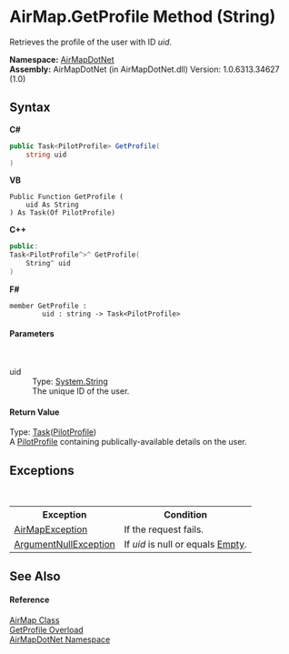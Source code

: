 # AirMap.GetProfile Method (String)
 

Retrieves the profile of the user with ID *uid*.

**Namespace:**&nbsp;<a href="N_AirMapDotNet">AirMapDotNet</a><br />**Assembly:**&nbsp;AirMapDotNet (in AirMapDotNet.dll) Version: 1.0.6313.34627 (1.0)

## Syntax

**C#**<br />
``` C#
public Task<PilotProfile> GetProfile(
	string uid
)
```

**VB**<br />
``` VB
Public Function GetProfile ( 
	uid As String
) As Task(Of PilotProfile)
```

**C++**<br />
``` C++
public:
Task<PilotProfile^>^ GetProfile(
	String^ uid
)
```

**F#**<br />
``` F#
member GetProfile : 
        uid : string -> Task<PilotProfile> 

```


#### Parameters
&nbsp;<dl><dt>uid</dt><dd>Type: <a href="http://msdn2.microsoft.com/en-us/library/s1wwdcbf" target="_blank">System.String</a><br />The unique ID of the user.</dd></dl>

#### Return Value
Type: <a href="http://msdn2.microsoft.com/en-us/library/dd321424" target="_blank">Task</a>(<a href="T_AirMapDotNet_Entities_PilotAPI_PilotProfile">PilotProfile</a>)<br />A <a href="T_AirMapDotNet_Entities_PilotAPI_PilotProfile">PilotProfile</a> containing publically-available details on the user.

## Exceptions
&nbsp;<table><tr><th>Exception</th><th>Condition</th></tr><tr><td><a href="T_AirMapDotNet_AirMapException">AirMapException</a></td><td>If the request fails.</td></tr><tr><td><a href="http://msdn2.microsoft.com/en-us/library/27426hcy" target="_blank">ArgumentNullException</a></td><td>If *uid* is null or equals <a href="http://msdn2.microsoft.com/en-us/library/74wsya52" target="_blank">Empty</a>.</td></tr></table>

## See Also


#### Reference
<a href="T_AirMapDotNet_AirMap">AirMap Class</a><br /><a href="Overload_AirMapDotNet_AirMap_GetProfile">GetProfile Overload</a><br /><a href="N_AirMapDotNet">AirMapDotNet Namespace</a><br />